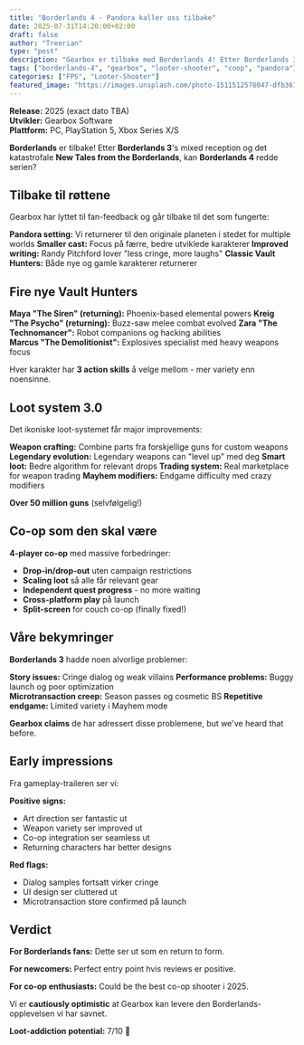 ```yaml
---
title: "Borderlands 4 - Pandora kaller oss tilbake"
date: 2025-07-31T14:20:00+02:00  
draft: false
author: "Treorian"
type: "post"
description: "Gearbox er tilbake med Borderlands 4! Etter Borderlands 3's mixed reception, kan serien gjenvinne sin magi?"
tags: ["borderlands-4", "gearbox", "looter-shooter", "coop", "pandora"]
categories: ["FPS", "Looter-Shooter"]
featured_image: "https://images.unsplash.com/photo-1511512578047-dfb367046420?w=800"
---
```


**Release:** 2025 (exact dato TBA)  
**Utvikler:** Gearbox Software  
**Plattform:** PC, PlayStation 5, Xbox Series X/S  

**Borderlands** er tilbake! Etter **Borderlands 3**'s mixed reception og det katastrofale **New Tales from the Borderlands**, kan **Borderlands 4** redde serien?

## Tilbake til røttene

Gearbox har lyttet til fan-feedback og går tilbake til det som fungerte:

**Pandora setting:** Vi returnerer til den originale planeten i stedet for multiple worlds
**Smaller cast:** Focus på færre, bedre utviklede karakterer
**Improved writing:** Randy Pitchford lover "less cringe, more laughs"
**Classic Vault Hunters:** Både nye og gamle karakterer returnerer

## Fire nye Vault Hunters

**Maya "The Siren" (returning):** Phoenix-based elemental powers
**Kreig "The Psycho" (returning):** Buzz-saw melee combat evolved
**Zara "The Technomancer":** Robot companions og hacking abilities  
**Marcus "The Demolitionist":** Explosives specialist med heavy weapons focus

Hver karakter har **3 action skills** å velge mellom - mer variety enn noensinne.

## Loot system 3.0

Det ikoniske loot-systemet får major improvements:

**Weapon crafting:** Combine parts fra forskjellige guns for custom weapons
**Legendary evolution:** Legendary weapons can "level up" med deg
**Smart loot:** Bedre algorithm for relevant drops
**Trading system:** Real marketplace for weapon trading
**Mayhem modifiers:** Endgame difficulty med crazy modifiers

**Over 50 million guns** (selvfølgelig!)

## Co-op som den skal være

**4-player co-op** med massive forbedringer:
- **Drop-in/drop-out** uten campaign restrictions
- **Scaling loot** så alle får relevant gear
- **Independent quest progress** - no more waiting
- **Cross-platform play** på launch
- **Split-screen** for couch co-op (finally fixed!)

## Våre bekymringer

**Borderlands 3** hadde noen alvorlige problemer:

**Story issues:** Cringe dialog og weak villains
**Performance problems:** Buggy launch og poor optimization  
**Microtransaction creep:** Season passes og cosmetic BS
**Repetitive endgame:** Limited variety i Mayhem mode

**Gearbox claims** de har adressert disse problemene, but we've heard that before.

## Early impressions

Fra gameplay-traileren ser vi:

**Positive signs:**
- Art direction ser fantastic ut
- Weapon variety ser improved ut
- Co-op integration ser seamless ut
- Returning characters har better designs

**Red flags:**
- Dialog samples fortsatt virker cringe
- UI design ser cluttered ut  
- Microtransaction store confirmed på launch

## Verdict

**For Borderlands fans:** Dette ser ut som en return to form.

**For newcomers:** Perfect entry point hvis reviews er positive.

**For co-op enthusiasts:** Could be the best co-op shooter i 2025.

Vi er **cautiously optimistic** at Gearbox kan levere den Borderlands-opplevelsen vi har savnet.

**Loot-addiction potential:** 7/10 💎